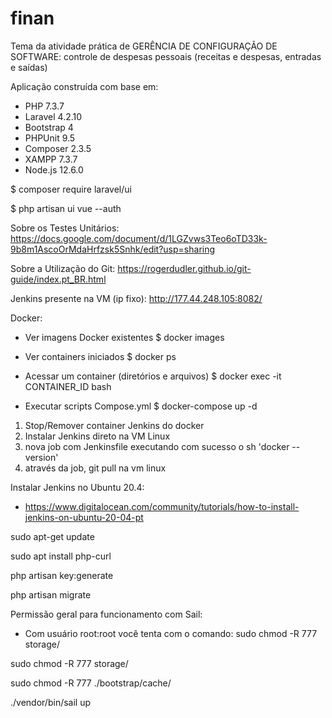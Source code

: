 # finan
Tema da atividade prática de GERÊNCIA DE CONFIGURAÇÃO DE SOFTWARE: controle de despesas pessoais (receitas e despesas, entradas e saídas)

Aplicação construída com base em:
- PHP 7.3.7
- Laravel 4.2.10
- Bootstrap 4
- PHPUnit 9.5
- Composer 2.3.5
- XAMPP 7.3.7
- Node.js 12.6.0

$ composer require laravel/ui

$ php artisan ui vue --auth

Sobre os Testes Unitários:
https://docs.google.com/document/d/1LGZvws3Teo6oTD33k-9b8m1AscoOrMdaHrfzsk5Snhk/edit?usp=sharing

Sobre a Utilização do Git:
https://rogerdudler.github.io/git-guide/index.pt_BR.html

Jenkins presente na VM (ip fixo):
http://177.44.248.105:8082/

Docker:

- Ver imagens Docker existentes
$ docker images

- Ver containers iniciados
$ docker ps

- Acessar um container (diretórios e arquivos)
$ docker exec -it CONTAINER_ID bash

- Executar scripts Compose.yml
$ docker-compose up -d


1. Stop/Remover container Jenkins do docker
2. Instalar Jenkins direto na VM Linux
3. nova job com Jenkinsfile executando com sucesso o sh 'docker --version'
4. através da job, git pull na vm linux

Instalar Jenkins no Ubuntu 20.4:
- https://www.digitalocean.com/community/tutorials/how-to-install-jenkins-on-ubuntu-20-04-pt

sudo apt-get update

sudo apt install php-curl

php artisan key:generate

php artisan migrate

Permissão geral para funcionamento com Sail:
- Com usuário root:root você tenta com o comando: sudo chmod -R 777 storage/

sudo chmod -R 777 storage/

sudo chmod -R 777 ./bootstrap/cache/

./vendor/bin/sail up
